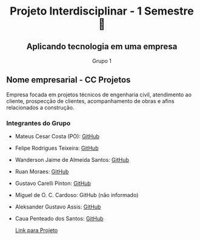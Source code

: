 <div align='center'>
    <h1>Projeto Interdisciplinar - 1 Semestre 🚀</h1>
    <h2>Aplicando tecnologia em uma empresa</h2>
    <p>Grupo 1</p>
  </div>
  
  <h2>Nome empresarial - CC Projetos</h2>
  <p>Empresa focada em projetos técnicos de engenharia civil, atendimento ao cliente, prospecção de clientes, acompanhamento de obras e afins relacionados a construção.</p>
  
  <h3>Integrantes do Grupo</h3>

- Mateus Cesar Costa (PO): [GitHub](https://github.com/mateus-cc)
- Felipe Rodrigues Teixeira: [GitHub](https://github.com/1freelipe)
- Wanderson Jaime de Almeida Santos: [GitHub](https://github.com/WandersonSantos1991)
- Ruan Moraes: [GitHub](https://github.com/)
- Gustavo Carelli Pinton: [GitHub](https://github.com/GustavoPinton)
- Miguel de O. C. Cardoso: GitHub (não informado)
- Aleksander Gustavo Assis: [GitHub](https://github.com/AleksGustavo)
- Caua Penteado dos Santos: [GitHub](https://github.com/CauaPenteado)

  <a href='https://mateus-cc.github.io/dsm-fatec-pi-grupo01/Codigo/index.html'>Link para Projeto</a>
